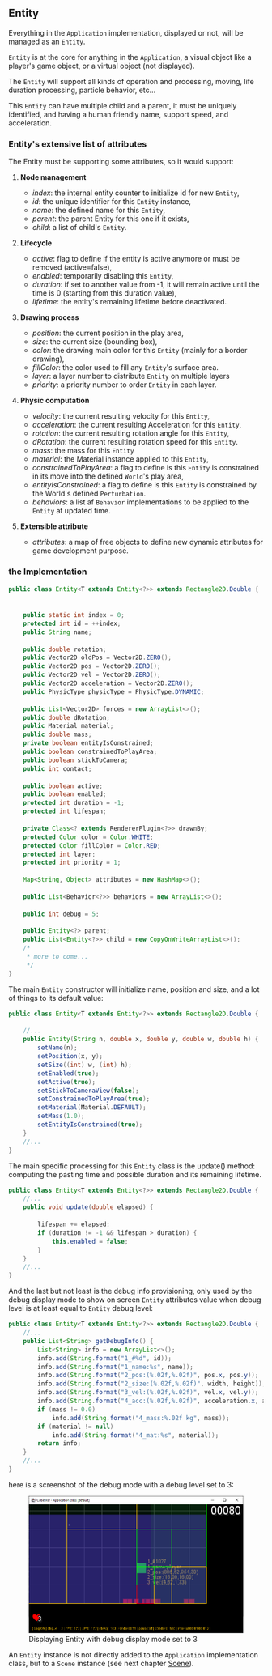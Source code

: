 ## Entity

Everything in the `Application` implementation, displayed or not, will be managed as an `Entity`.

`Entity` is at the core for anything in the `Application`, a visual object like a player's game object, or a virtual
object (not
displayed).

The `Entity` will support all kinds of operation and processing, moving, life duration processing, particle behavior,
etc...

This `Entity` can have multiple child and a parent, it must be uniquely identified, and having a human friendly name,
support speed, and acceleration.

### Entity's extensive list of attributes

The Entity must be supporting some attributes, so it would support:

1. **Node management**
    - _index_: the internal entity counter to initialize id for new `Entity`,
    - _id_: the unique identifier for this `Entity` instance,
    - _name_: the defined name for this `Entity`,
    - _parent_: the parent Entity for this one if it exists,
    - _child_: a list of child's `Entity`.

2. **Lifecycle**
    - _active_: flag to define if the entity is active anymore or must be removed (active=false),
    - _enabled_: temporarily disabling this `Entity`,
    - _duration_: if set to another value from -1, it will remain active until the time is 0 (starting from this
      duration
      value),
    - _lifetime_: the entity's remaining lifetime before deactivated.

3. **Drawing process**
    - _position_: the current position in the play area,
    - _size_: the current size (bounding box),
    - _color_: the drawing main color for this `Entity` (mainly for a border drawing),
    - _fillColor_: the color used to fill any `Entity`'s surface area.
    - _layer_: a layer number to distribute `Entity` on multiple layers
    - _priority_: a priority number to order `Entity` in each layer.

4. **Physic computation**
    - _velocity_: the current resulting velocity for this `Entity`,
    - _acceleration_: the current resulting Acceleration for this `Entity`,
    - _rotation_: the current resulting rotation angle for this `Entity`,
    - _dRotation_: the current resulting rotation speed for this `Entity`.
    - _mass_: the mass for this `Entity`
    - _material_: the Material instance applied to this `Entity`,
    - _constrainedToPlayArea_: a flag to define is this `Entity` is constrained in its move into the defined `World`'s
      play area,
    - _entityIsConstrained_: a flag to define is this `Entity` is constrained by the World's defined `Perturbation`.
    - _behaviors_: a list af `Behavior` implementations to be applied to the `Entity` at updated time.

5. **Extensible attribute**
    - _attributes_: a map of free objects to define new dynamic attributes for game development purpose.

### the Implementation

```java
public class Entity<T extends Entity<?>> extends Rectangle2D.Double {


    public static int index = 0;
    protected int id = ++index;
    public String name;

    public double rotation;
    public Vector2D oldPos = Vector2D.ZERO();
    public Vector2D pos = Vector2D.ZERO();
    public Vector2D vel = Vector2D.ZERO();
    public Vector2D acceleration = Vector2D.ZERO();
    public PhysicType physicType = PhysicType.DYNAMIC;

    public List<Vector2D> forces = new ArrayList<>();
    public double dRotation;
    public Material material;
    public double mass;
    private boolean entityIsConstrained;
    public boolean constrainedToPlayArea;
    public boolean stickToCamera;
    public int contact;

    public boolean active;
    public boolean enabled;
    protected int duration = -1;
    protected int lifespan;

    private Class<? extends RendererPlugin<?>> drawnBy;
    protected Color color = Color.WHITE;
    protected Color fillColor = Color.RED;
    protected int layer;
    protected int priority = 1;

    Map<String, Object> attributes = new HashMap<>();

    public List<Behavior<?>> behaviors = new ArrayList<>();

    public int debug = 5;

    public Entity<?> parent;
    public List<Entity<?>> child = new CopyOnWriteArrayList<>();
    /*
     * more to come...
     */
}
```

The main `Entity` constructor will initialize name, position and size, and a lot of things to its default value:

```java
public class Entity<T extends Entity<?>> extends Rectangle2D.Double {

    //...
    public Entity(String n, double x, double y, double w, double h) {
        setName(n);
        setPosition(x, y);
        setSize((int) w, (int) h);
        setEnabled(true);
        setActive(true);
        setStickToCameraView(false);
        setConstrainedToPlayArea(true);
        setMaterial(Material.DEFAULT);
        setMass(1.0);
        setEntityIsConstrained(true);
    }
    //...
}
```

The main specific processing for this `Entity` class is the update() method: computing the pasting time and
possible duration and its remaining lifetime.

```java
public class Entity<T extends Entity<?>> extends Rectangle2D.Double {
    //...
    public void update(double elapsed) {

        lifespan += elapsed;
        if (duration != -1 && lifespan > duration) {
            this.enabled = false;
        }
    }
    //...
}
```

And the last but not least is the debug info provisioning, only used by the debug display mode to show on
screen `Entity` attributes value when debug level is at least equal to `Entity` debug level:

```java
public class Entity<T extends Entity<?>> extends Rectangle2D.Double {
    //...
    public List<String> getDebugInfo() {
        List<String> info = new ArrayList<>();
        info.add(String.format("1_#%d", id));
        info.add(String.format("1_name:%s", name));
        info.add(String.format("2_pos:(%.02f,%.02f)", pos.x, pos.y));
        info.add(String.format("2_size:(%.02f,%.02f)", width, height));
        info.add(String.format("3_vel:(%.02f,%.02f)", vel.x, vel.y));
        info.add(String.format("4_acc:(%.02f,%.02f)", acceleration.x, acceleration.y));
        if (mass != 0.0)
            info.add(String.format("4_mass:%.02f kg", mass));
        if (material != null)
            info.add(String.format("4_mat:%s", material));
        return info;
    }
    //...
}
```

here is a screenshot of the debug mode with a debug level set to 3:
<figure>
<img src="images/screenshot-005-adding-space-partitioning.png" alt="Debug mode displaying some Entity's info">
<figcaption>Displaying Entity with debug display mode set to 3</figcaption>
</figure>


An `Entity` instance is not directly added to the `Application` implementation class, but to a `Scene` instance (see
next chapter [Scene](chapter-04-scene.md)).
